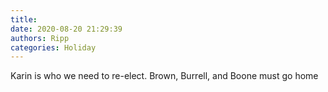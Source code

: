 ```yaml
---
title: 
date: 2020-08-20 21:29:39
authors: Ripp
categories: Holiday
---
```


 Karin is who we need to re-elect.   Brown, Burrell, and Boone must go home
